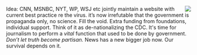 <img src="http://scripting.com/images/2020/01/18/anythingGoes.png" border="0" align="right">Idea: CNN, MSNBC, NYT, WP, WSJ etc jointly maintain a website with current best practice re the virus. it’s now irrefutable that the government is propaganda only, no science. Fill the void. Extra funding from foundations, individual support. Think of it as de-nationalizing the CDC. It's time for journalism to perform a <i>vital</i> function that used to be done by government. <i>Don’t let truth become partisan. </i>News has a new bigger job now. Our survival depends on it.
